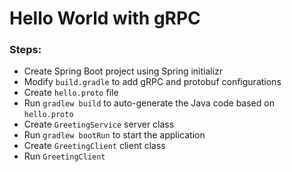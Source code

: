 # Hello World with gRPC
### Steps:
- Create Spring Boot project using Spring initializr
- Modify `build.gradle` to add gRPC and protobuf configurations
- Create `hello.proto` file
- Run `gradlew build` to auto-generate the Java code based on `hello.proto`
- Create `GreetingService` server class
- Run `gradlew bootRun` to start the application
- Create `GreetingClient` client class
- Run `GreetingClient`